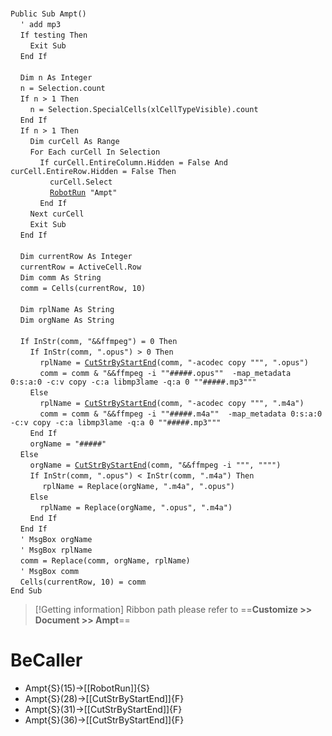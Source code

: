&nbsp;  &nbsp;  &nbsp;  &nbsp;  
`Public Sub Ampt()`  
&nbsp;&nbsp;&nbsp;&nbsp;`' add mp3`  
&nbsp;&nbsp;&nbsp;&nbsp;`If testing Then`  
&nbsp;&nbsp;&nbsp;&nbsp;&nbsp;&nbsp;&nbsp;&nbsp;`Exit Sub`  
&nbsp;&nbsp;&nbsp;&nbsp;`End If`  
&nbsp;  &nbsp;  &nbsp;  &nbsp;  
&nbsp;&nbsp;&nbsp;&nbsp;`Dim n As Integer`  
&nbsp;&nbsp;&nbsp;&nbsp;`n = Selection.count`  
&nbsp;&nbsp;&nbsp;&nbsp;`If n > 1 Then`  
&nbsp;&nbsp;&nbsp;&nbsp;&nbsp;&nbsp;&nbsp;&nbsp;`n = Selection.SpecialCells(xlCellTypeVisible).count`  
&nbsp;&nbsp;&nbsp;&nbsp;`End If`  
&nbsp;&nbsp;&nbsp;&nbsp;`If n > 1 Then`  
&nbsp;&nbsp;&nbsp;&nbsp;&nbsp;&nbsp;&nbsp;&nbsp;`Dim curCell As Range`  
&nbsp;&nbsp;&nbsp;&nbsp;&nbsp;&nbsp;&nbsp;&nbsp;`For Each curCell In Selection`  
&nbsp;&nbsp;&nbsp;&nbsp;&nbsp;&nbsp;&nbsp;&nbsp;&nbsp;&nbsp;&nbsp;&nbsp;`If curCell.EntireColumn.Hidden = False And curCell.EntireRow.Hidden = False Then`  
&nbsp;&nbsp;&nbsp;&nbsp;&nbsp;&nbsp;&nbsp;&nbsp;&nbsp;&nbsp;&nbsp;&nbsp;&nbsp;&nbsp;&nbsp;&nbsp;`curCell.Select`  
&nbsp;&nbsp;&nbsp;&nbsp;&nbsp;&nbsp;&nbsp;&nbsp;&nbsp;&nbsp;&nbsp;&nbsp;&nbsp;&nbsp;&nbsp;&nbsp;[`RobotRun`](RobotRun)` "Ampt"`  
&nbsp;&nbsp;&nbsp;&nbsp;&nbsp;&nbsp;&nbsp;&nbsp;&nbsp;&nbsp;&nbsp;&nbsp;`End If`  
&nbsp;&nbsp;&nbsp;&nbsp;&nbsp;&nbsp;&nbsp;&nbsp;`Next curCell`  
&nbsp;&nbsp;&nbsp;&nbsp;&nbsp;&nbsp;&nbsp;&nbsp;`Exit Sub`  
&nbsp;&nbsp;&nbsp;&nbsp;`End If`  
&nbsp;  &nbsp;  &nbsp;  &nbsp;  
&nbsp;&nbsp;&nbsp;&nbsp;`Dim currentRow As Integer`  
&nbsp;&nbsp;&nbsp;&nbsp;`currentRow = ActiveCell.Row`  
&nbsp;&nbsp;&nbsp;&nbsp;`Dim comm As String`  
&nbsp;&nbsp;&nbsp;&nbsp;`comm = Cells(currentRow, 10)`  
&nbsp;  &nbsp;  &nbsp;  &nbsp;  
&nbsp;&nbsp;&nbsp;&nbsp;`Dim rplName As String`  
&nbsp;&nbsp;&nbsp;&nbsp;`Dim orgName As String`  
&nbsp;  &nbsp;  &nbsp;  &nbsp;  
&nbsp;&nbsp;&nbsp;&nbsp;`If InStr(comm, "&&ffmpeg") = 0 Then`  
&nbsp;&nbsp;&nbsp;&nbsp;&nbsp;&nbsp;&nbsp;&nbsp;`If InStr(comm, ".opus") > 0 Then`  
&nbsp;&nbsp;&nbsp;&nbsp;&nbsp;&nbsp;&nbsp;&nbsp;&nbsp;&nbsp;&nbsp;&nbsp;`rplName = `[`CutStrByStartEnd`](CutStrByStartEnd)`(comm, "-acodec copy """, ".opus")`  
&nbsp;&nbsp;&nbsp;&nbsp;&nbsp;&nbsp;&nbsp;&nbsp;&nbsp;&nbsp;&nbsp;&nbsp;`comm = comm & "&&ffmpeg -i ""#####.opus""  -map_metadata 0:s:a:0 -c:v copy -c:a libmp3lame -q:a 0 ""#####.mp3"""`  
&nbsp;&nbsp;&nbsp;&nbsp;&nbsp;&nbsp;&nbsp;&nbsp;`Else`  
&nbsp;&nbsp;&nbsp;&nbsp;&nbsp;&nbsp;&nbsp;&nbsp;&nbsp;&nbsp;&nbsp;&nbsp;`rplName = `[`CutStrByStartEnd`](CutStrByStartEnd)`(comm, "-acodec copy """, ".m4a")`  
&nbsp;&nbsp;&nbsp;&nbsp;&nbsp;&nbsp;&nbsp;&nbsp;&nbsp;&nbsp;&nbsp;&nbsp;`comm = comm & "&&ffmpeg -i ""#####.m4a""  -map_metadata 0:s:a:0 -c:v copy -c:a libmp3lame -q:a 0 ""#####.mp3"""`  
&nbsp;&nbsp;&nbsp;&nbsp;&nbsp;&nbsp;&nbsp;&nbsp;`End If`  
&nbsp;&nbsp;&nbsp;&nbsp;&nbsp;&nbsp;&nbsp;&nbsp;`orgName = "#####"`  
&nbsp;&nbsp;&nbsp;&nbsp;`Else`  
&nbsp;&nbsp;&nbsp;&nbsp;&nbsp;&nbsp;&nbsp;&nbsp;`orgName = `[`CutStrByStartEnd`](CutStrByStartEnd)`(comm, "&&ffmpeg -i """, """")`  
&nbsp;&nbsp;&nbsp;&nbsp;&nbsp;&nbsp;&nbsp;&nbsp;`If InStr(comm, ".opus") < InStr(comm, ".m4a") Then`  
&nbsp;&nbsp;&nbsp;&nbsp;&nbsp;&nbsp;&nbsp;&nbsp;&nbsp;&nbsp;&nbsp;&nbsp;&nbsp;`rplName = Replace(orgName, ".m4a", ".opus")`  
&nbsp;&nbsp;&nbsp;&nbsp;&nbsp;&nbsp;&nbsp;&nbsp;`Else`  
&nbsp;&nbsp;&nbsp;&nbsp;&nbsp;&nbsp;&nbsp;&nbsp;&nbsp;&nbsp;&nbsp;&nbsp;`rplName = Replace(orgName, ".opus", ".m4a")`  
&nbsp;&nbsp;&nbsp;&nbsp;&nbsp;&nbsp;&nbsp;&nbsp;`End If`  
&nbsp;&nbsp;&nbsp;&nbsp;`End If`  
&nbsp;&nbsp;&nbsp;&nbsp;`' MsgBox orgName`  
&nbsp;&nbsp;&nbsp;&nbsp;`' MsgBox rplName`  
&nbsp;&nbsp;&nbsp;&nbsp;`comm = Replace(comm, orgName, rplName)`  
&nbsp;&nbsp;&nbsp;&nbsp;`' MsgBox comm`  
&nbsp;&nbsp;&nbsp;&nbsp;`Cells(currentRow, 10) = comm`  
`End Sub`  


> [!Getting information]
> Ribbon path please refer to ==**Customize >> Document >> Ampt**==


# BeCaller
- Ampt{S}(15)->[[RobotRun]]{S}
- Ampt{S}(28)->[[CutStrByStartEnd]]{F}
- Ampt{S}(31)->[[CutStrByStartEnd]]{F}
- Ampt{S}(36)->[[CutStrByStartEnd]]{F}

